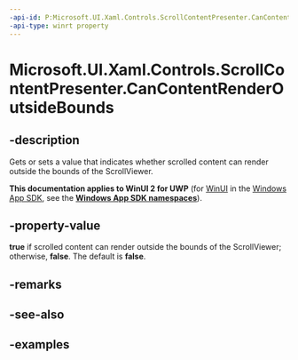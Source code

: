 ```yaml
---
-api-id: P:Microsoft.UI.Xaml.Controls.ScrollContentPresenter.CanContentRenderOutsideBounds
-api-type: winrt property
---
```


<!-- Property syntax.
public bool CanContentRenderOutsideBounds { get;  set; }
-->

# Microsoft.UI.Xaml.Controls.ScrollContentPresenter.CanContentRenderOutsideBounds

## -description

Gets or sets a value that indicates whether scrolled content can render outside the bounds of the ScrollViewer.

**This documentation applies to WinUI 2 for UWP** (for [WinUI](/windows/apps/winui/winui3/) in the [Windows App SDK](/windows/apps/windows-app-sdk/), see the **[Windows App SDK namespaces](/windows/windows-app-sdk/api/winrt/)**).

## -property-value

**true** if scrolled content can render outside the bounds of the ScrollViewer; otherwise, **false**. The default is **false**.

## -remarks

## -see-also

## -examples

